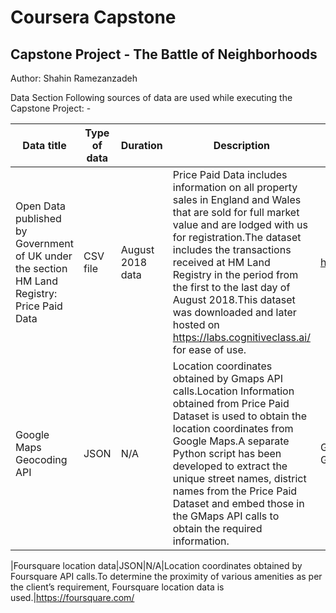 # Coursera Capstone


## Capstone Project - The Battle of Neighborhoods

Author: Shahin Ramezanzadeh

Data Section
Following sources of data are used while executing the Capstone Project: -

|Data title|Type of data|Duration|Description|Source|
|----------|-------------|-------|-----------|-------|
|Open Data published by Government of UK under the section HM Land Registry: Price Paid Data|CSV file|August 2018 data|Price Paid Data includes information on all property sales in England and Wales that are sold for full market value and are lodged with us for registration.The dataset includes the transactions received at HM Land Registry in the period from the first to the last day of August 2018.This dataset was downloaded and later hosted on https://labs.cognitiveclass.ai/ for ease of use.|http://landregistry.data.gov.uk/ |
|Google Maps Geocoding API|JSON|N/A|Location coordinates obtained by Gmaps API calls.Location Information obtained from Price Paid Dataset is used to obtain the location coordinates from Google Maps.A separate Python script has been developed to extract the unique street names, district names from the Price Paid Dataset and embed those in the GMaps API calls to obtain the required information.|Google Cloud Platform/ Google Maps|

|Foursquare location data|JSON|N/A|Location coordinates obtained by Foursquare API calls.To determine the proximity of various amenities as per the client’s requirement, Foursquare location data is used.|https://foursquare.com/
